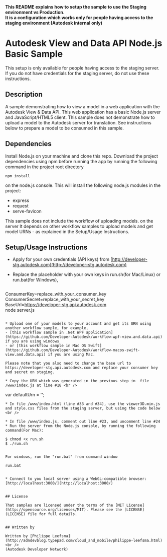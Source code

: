 <b>
This README explains how to setup the sample to use the Staging environment vs Production.<br />
It is a configuration which works only for people having access to the staging environment (Autodesk internal only)
</b>
<br />


# Autodesk View and Data API Node.js Basic Sample

This setup is only available for people having access to the staging server. If you do not have credentials for the staging server, do not use these instructions.


## Description
A sample demonstrating how to view a model in a web application with the Autodesk View & Data API. This web application has a basic Node.js 
server and JavaScript/HTML5 client. This sample does not demonstrate how to upload a model to the Autodesk server for translation. See instructions below 
to prepare a model to be consumed in this sample.


## Dependencies
Install Node.js on your machine and clone this repo. Download the project dependencies using npm before running the app by running 
the following command in the project root directory
```
npm install
```
on the node.js console. This will install the following node.js modules in the project:
- express
- request
- serve-favicon

This sample does not include the workflow of uploading models. on the server It depends on other workflow samples to upload models and 
get model URNs - as explained in the Setup/Usage Instructions.


## Setup/Usage Instructions
 
* Apply for your own credentials (API keys) from [http://developer-stg.autodesk.com](http://developer-stg.autodesk.com)
* Replace the placeholder with your own keys in run.sh(for Mac/Linux) or run.bat(for Windows), 

  ```
ConsumerKey=replace_with_your_consumer_key \
ConsumerSecret=replace_with_your_secret_key \
BaseUrl=https://developer-stg.api.autodesk.com \
node server.js
  ```

* Upload one of your models to your account and get its URN using another workflow sample, for example,
  - [this workflow sample in .Net WPF application](https://github.com/Developer-Autodesk/workflow-wpf-view.and.data.api) if you are using windows 
  - or [this workflow sample in Mac OS Swift](https://github.com/Developer-Autodesk/workflow-macos-swift-view.and.data.api) if you are using Mac.

  Please note that you also need to change the base url to https://developer-stg.api.autodesk.com and replace your consumer key and secret on staging.

* Copy the URN which was generated in the previous step in  file /www/index.js at line #18 <br />
  ```
  var defaultUrn = '<replace with your encoded urn>';
  ```
* In file /www/index.html (line #33 and #34), use the viewer3D.min.js and style.css files from the staging server, but using the code below <br />
  ```
  <link type="text/css" rel="stylesheet" href="https://developer-stg.api.autodesk.com/viewingservice/v1/viewers/style.css"/>
  
  <script src="https://developer-stg.api.autodesk.com/viewingservice/v1/viewers/viewer3D.min.js"></script>
  ```
* In file /www/index.js, comment out line #23, and uncomment line #24
* Run the server from the Node.js console, by running the following command(For Mac):
  
  ```
    $ chmod +x run.sh
    $ ./run.sh
  ```
  
  For windows, run the "run.bat" from command window

  ```
    run.bat
  ```

* Connect to you local server using a WebGL-compatible browser: [http://localhost:3000/](http://localhost:3000/)


## License

That samples are licensed under the terms of the [MIT License](http://opensource.org/licenses/MIT). Please see the [LICENSE](LICENSE) file for full details.


## Written by 

Written by [Philippe Leefsma](http://adndevblog.typepad.com/cloud_and_mobile/philippe-leefsma.html)  <br />
(Autodesk Developer Network)


